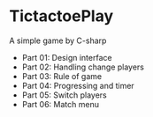 # TictactoePlay
A simple game by C-sharp

+ Part 01: Design interface
+ Part 02: Handling change players
+ Part 03: Rule of game
+ Part 04: Progressing and timer
+ Part 05: Switch players
+ Part 06: Match menu